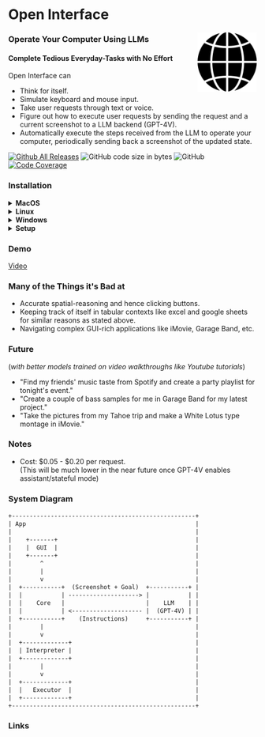 # Open Interface

<picture>
	<img src="app/resources/icon.png" align="right" alt="Open Interface Logo" width="120" height="120">
</picture>

### Operate Your Computer Using LLMs
#### Complete Tedious Everyday-Tasks with No Effort 

Open Interface can
- Think for itself.
- Simulate keyboard and mouse input. 
- Take user requests through text or voice.
- Figure out how to execute user requests by sending the request and a current screenshot to a LLM backend (GPT-4V).
- Automatically execute the steps received from the LLM to operate your computer, periodically sending back a screenshot of the updated state. 


[![Github All Releases](https://img.shields.io/github/downloads/AmberSahdev/Open-Interface/total.svg)]()
![GitHub code size in bytes](https://img.shields.io/github/languages/code-size/AmberSahdev/Open-Interface)
![GitHub](https://img.shields.io/github/license/AmberSahdev/Open-Interface)
[![Code Coverage](https://img.shields.io/codecov/c/github/AmberSahdev/Open-Interface)](https://codecov.io/github/AmberSahdev/Open-Interface)


### Installation
<details>
    <summary><b>MacOS</b></summary>
    <ul>
        <li>Download the MacOS binary from the latest <a href="https://github.com/AmberSahdev/Open-Interface/releases/latest">release</a>.</li>
    </ul>
</details>
<details>
    <summary><b>Linux</b></summary>
    <ul>
        <li>Linux binary has been tested on Ubuntu 20.04 so far.</li>
        <li>Download the Linux binary from the latest <a href="https://github.com/AmberSahdev/Open-Interface/releases/latest">release</a>.</li>
        <li>Extract the executable and run it from the Terminal via <br>
        <code>./Open\ Interface</code></li>
    </ul>
</details>
<details>
    <summary><b>Windows</b></summary>
    The Windows executable build is still under progress.
</details>
<details>
    <summary><b>Setup</b></summary>
    - Set OpenAI Key
    - SETUP.md
</details>

### Demo
[Video](Video)


### Many of the Things it's Bad at

- Accurate spatial-reasoning and hence clicking buttons.
- Keeping track of itself in tabular contexts like excel and google sheets for similar reasons as stated above.
- Navigating complex GUI-rich applications like iMovie, Garage Band, etc.


### Future 
(*with better models trained on video walkthroughs like Youtube tutorials*)
- "Find my friends' music taste from Spotify and create a party playlist for tonight's event."
- "Create a couple of bass samples for me in Garage Band for my latest project."
- "Take the pictures from my Tahoe trip and make a White Lotus type montage in iMovie."

### Notes
- Cost: $0.05 - $0.20 per request. <br>(This will be much lower in the near future once GPT-4V enables assistant/stateful mode) 

### System Diagram 
```
+----------------------------------------------------+
| App                                                |
|                                                    |
|    +-------+                                       |
|    |  GUI  |                                       |
|    +-------+                                       |
|        ^                                           |
|        |                                           |
|        v                                           |
|  +-----------+  (Screenshot + Goal)  +-----------+ |
|  |           | --------------------> |           | |
|  |    Core   |                       |    LLM    | |
|  |           | <-------------------- |  (GPT-4V) | |
|  +-----------+    (Instructions)     +-----------+ |
|        |                                           |
|        v                                           |
|  +-------------+                                   |
|  | Interpreter |                                   |
|  +-------------+                                   |
|        |                                           |
|        v                                           |
|  +-------------+                                   |
|  |   Executor  |                                   |
|  +-------------+                                   |
+----------------------------------------------------+
```

### Links
